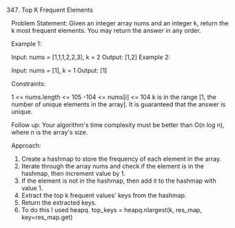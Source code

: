 347. Top K Frequent Elements

Problem Statement:
Given an integer array nums and an integer k, return the k most frequent elements. You may return the answer in any order.

 

Example 1:

Input: nums = [1,1,1,2,2,3], k = 2
Output: [1,2]
Example 2:

Input: nums = [1], k = 1
Output: [1]
 

Constraints:

1 <= nums.length <= 105
-104 <= nums[i] <= 104
k is in the range [1, the number of unique elements in the array].
It is guaranteed that the answer is unique.
 

Follow up: Your algorithm's time complexity must be better than O(n log n), where n is the array's size.

Approach:
1. Create a hashmap to store the frequency of each element in the array.
2. Iterate through the array nums and check if the element is in the hashmap, then increment value by 1.
3. If the element is not in the hashmap, then add it to the hashmap with value 1.
4. Extract the top k frequent values' keys from the hashmap.
5. Return the extracted keys.
6. To do this I used heapq. top_keys = heapq.nlargest(k, res_map, key=res_map.get)